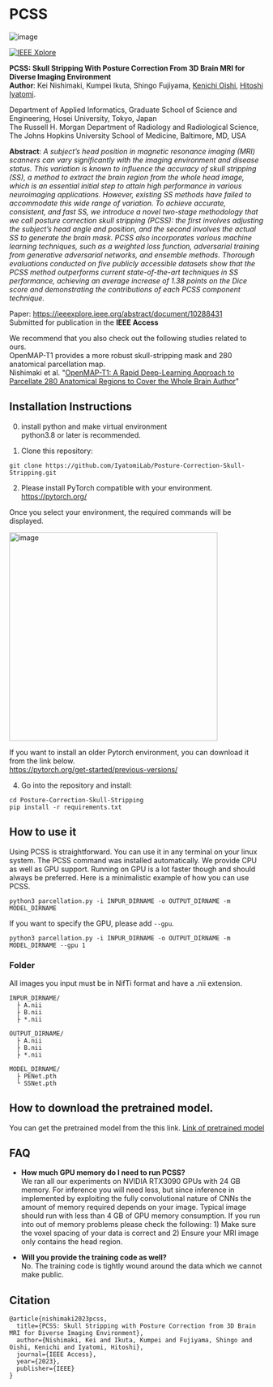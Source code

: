 # PCSS
![image](https://github.com/IyatomiLab/Posture-Correction-Skull-Stripping/assets/64403395/c27cdc92-e40c-43d4-9508-2e7a87558ab3)

[![IEEE Xplore](https://img.shields.io/badge/Accepted-IEEE%20Access-%2300629B%09)](https://ieeexplore.ieee.org/abstract/document/10288431)

**PCSS: Skull Stripping With Posture Correction From 3D Brain MRI for Diverse Imaging Environment**<br>
**Author**: Kei Nishimaki, Kumpei Ikuta, Shingo Fujiyama, [Kenichi Oishi](https://www.hopkinsmedicine.org/profiles/details/kenichi-oishi), [Hitoshi Iyatomi](https://iyatomi-lab.info/english-top).<br>

Department of Applied Informatics, Graduate School of Science and Engineering, Hosei University, Tokyo, Japan <br>
The Russell H. Morgan Department of Radiology and Radiological Science, The Johns Hopkins University School of Medicine, Baltimore, MD, USA <br>

**Abstract**: *A subject’s head position in magnetic resonance imaging (MRI) scanners can vary significantly with the imaging environment and disease status. This variation is known to influence the accuracy of skull stripping (SS), a method to extract the brain region from the whole head image, which is an essential initial step to attain high performance in various neuroimaging applications. However, existing SS methods have failed to accommodate this wide range of variation. To achieve accurate, consistent, and fast SS, we introduce a novel two-stage methodology that we call posture correction skull stripping (PCSS): the first involves adjusting the subject’s head angle and position, and the second involves the actual SS to generate the brain mask. PCSS also incorporates various machine learning techniques, such as a weighted loss function, adversarial training from generative adversarial networks, and ensemble methods. Thorough evaluations conducted on five publicly accessible datasets show that the PCSS method outperforms current state-of-the-art techniques in SS performance, achieving an average increase of 1.38 points on the Dice score and demonstrating the contributions of each PCSS component technique.*

Paper: https://ieeexplore.ieee.org/abstract/document/10288431<br>
Submitted for publication in the **IEEE Access**<br>

We recommend that you also check out the following studies related to ours.<br>
OpenMAP-T1 provides a more robust skull-stripping mask and 280 anatomical parcellation map.<br>
Nishimaki et al. "[OpenMAP-T1: A Rapid Deep-Learning Approach to Parcellate 280 Anatomical Regions to Cover the Whole Brain
Author](https://github.com/OishiLab/OpenMAP-T1)"


## Installation Instructions
0. install python and make virtual environment<br>
python3.8 or later is recommended.

1. Clone this repository:
```
git clone https://github.com/IyatomiLab/Posture-Correction-Skull-Stripping.git
```
2. Please install PyTorch compatible with your environment.<br>
https://pytorch.org/

Once you select your environment, the required commands will be displayed.

<img width="411" alt="image" src="https://github.com/IyatomiLab/Posture-Correction-Skull-Stripping/assets/64403395/00a14b9a-2b5f-4b77-9479-67bf020ceeae">

If you want to install an older Pytorch environment, you can download it from the link below.<br>
https://pytorch.org/get-started/previous-versions/

4. Go into the repository and install:
```
cd Posture-Correction-Skull-Stripping
pip install -r requirements.txt
```

## How to use it
Using PCSS is straightforward. You can use it in any terminal on your linux system. The PCSS command was installed automatically. We provide CPU as well as GPU support. Running on GPU is a lot faster though and should always be preferred. Here is a minimalistic example of how you can use PCSS.
```
python3 parcellation.py -i INPUR_DIRNAME -o OUTPUT_DIRNAME -m MODEL_DIRNAME
```
If you want to specify the GPU, please add ```--gpu```.
```
python3 parcellation.py -i INPUR_DIRNAME -o OUTPUT_DIRNAME -m MODEL_DIRNAME --gpu 1
```

### Folder
All images you input must be in NifTi format and have a .nii extension.
```
INPUR_DIRNAME/
  ├ A.nii
  ├ B.nii
  ├ *.nii

OUTPUT_DIRNAME/
  ├ A.nii
  ├ B.nii
  ├ *.nii

MODEL_DIRNAME/
  ├ PENet.pth
  └ SSNet.pth
```
## How to download the pretrained model.
You can get the pretrained model from the this link.
[Link of pretrained model](https://drive.google.com/drive/folders/1FIdfFGf3FJ3CR1pMTYmd47IW_gMZox42?usp=sharing)

## FAQ
* **How much GPU memory do I need to run PCSS?** <br>
We ran all our experiments on NVIDIA RTX3090 GPUs with 24 GB memory. For inference you will need less, but since inference in implemented by exploiting the fully convolutional nature of CNNs the amount of memory required depends on your image. Typical image should run with less than 4 GB of GPU memory consumption. If you run into out of memory problems please check the following: 1) Make sure the voxel spacing of your data is correct and 2) Ensure your MRI image only contains the head region.

* **Will you provide the training code as well?** <br>
No. The training code is tightly wound around the data which we cannot make public.


## Citation
```
@article{nishimaki2023pcss,
  title={PCSS: Skull Stripping with Posture Correction from 3D Brain MRI for Diverse Imaging Environment},
  author={Nishimaki, Kei and Ikuta, Kumpei and Fujiyama, Shingo and Oishi, Kenichi and Iyatomi, Hitoshi},
  journal={IEEE Access},
  year={2023},
  publisher={IEEE}
}
```
